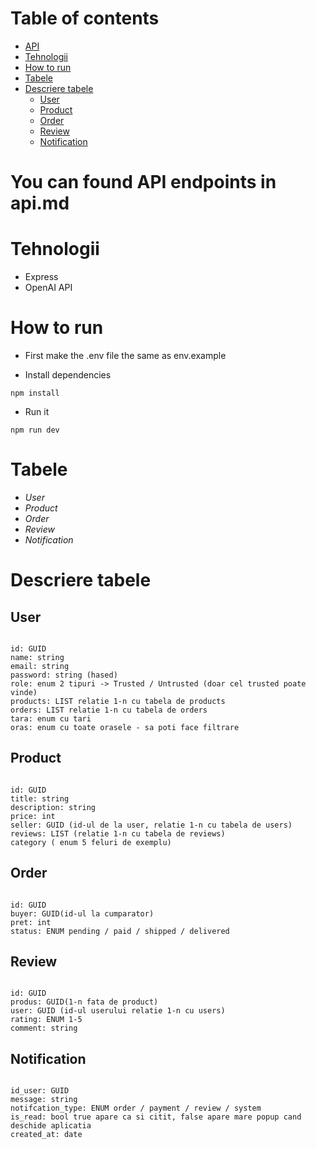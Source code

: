 # Table of contents
<!--toc:start-->
- [API](#you-can-found-API-endpoints-in-api.md)
- [Tehnologii](#tehnologii)
- [How to run](#how-to-run)
- [Tabele](#tabele)
- [Descriere tabele](#descriere-tabele)
  - [User](#user)
  - [Product](#product)
  - [Order](#order)
  - [Review](#review)
  - [Notification](#notification)
<!--toc:end-->
# You can found API endpoints in api.md

# Tehnologii

- Express
- OpenAI API

# How to run

- First make the .env file the same as env.example

- Install dependencies

```
npm install
```

- Run it

```
npm run dev
```

# Tabele

- *User*
- *Product*
- *Order*
- *Review*
- *Notification*

# Descriere tabele

## User  

```

id: GUID
name: string
email: string
password: string (hased)
role: enum 2 tipuri -> Trusted / Untrusted (doar cel trusted poate vinde)
products: LIST relatie 1-n cu tabela de products
orders: LIST relatie 1-n cu tabela de orders
tara: enum cu tari
oras: enum cu toate orasele - sa poti face filtrare

```

## Product

```

id: GUID
title: string
description: string
price: int
seller: GUID (id-ul de la user, relatie 1-n cu tabela de users)
reviews: LIST (relatie 1-n cu tabela de reviews)
category ( enum 5 feluri de exemplu)

```

## Order

```

id: GUID
buyer: GUID(id-ul la cumparator)
pret: int
status: ENUM pending / paid / shipped / delivered

```

## Review

```

id: GUID
produs: GUID(1-n fata de product)
user: GUID (id-ul userului relatie 1-n cu users)
rating: ENUM 1-5
comment: string

```

## Notification

```

id_user: GUID
message: string
notifcation_type: ENUM order / payment / review / system
is_read: bool true apare ca si citit, false apare mare popup cand deschide aplicatia
created_at: date

```
